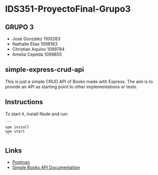 # IDS351-ProyectoFinal-Grupo3 #

## GRUPO 3 ##

- José González 1100263
- Nathalie Elías 1098163
- Christian Aquino 1099784
- Amelia Cepeda 1099855

## simple-express-crud-api ##

This is just a simple CRUD API of Books made with Express. The aim is to provide an API as starting point to other implementations or tests.

## Instructions ##

To start it, install Node and run:

    ```
    npm install
    npm start
    ```

## Links ##

- [Postman](https://ids328l.postman.co/workspace/IDS351---Proyecto-Final~df0dd495-e9b3-43ed-b247-598dd761d13f/collection/26691196-2c2d8fb1-56bd-4f82-a61e-80eb9bdd64a5?action=share&creator=26691196)
- [Simple Books API Documentation](https://github.com/ChrisAqM/simple-express-crud-api-master/blob/main/simple-books-api.md)
